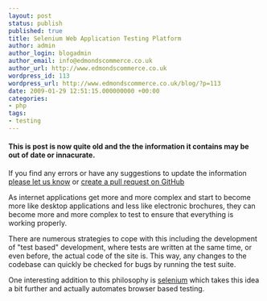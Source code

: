 ```yaml
---
layout: post
status: publish
published: true
title: Selenium Web Application Testing Platform
author: admin
author_login: blogadmin
author_email: info@edmondscommerce.co.uk
author_url: http://www.edmondscommerce.co.uk
wordpress_id: 113
wordpress_url: http://www.edmondscommerce.co.uk/blog/?p=113
date: 2009-01-29 12:51:15.000000000 +00:00
categories:
- php
tags:
- testing
---
```

<div class="oldpost"><h4>This is post is now quite old and the the information it contains may be out of date or innacurate.</h4>
<p>
If you find any errors or have any suggestions to update the information <a href="http://edmondscommerce.github.io/contact-us/index.html">please let us know</a>
or <a href="https://github.com/edmondscommerce/edmondscommerce.github.io">create a pull request on GitHub</a>
</p>
</div>
As internet applications get more and more complex and start to become more like desktop applications and less like electronic brochures, they can become more and more complex to test to ensure that everything is working properly.

There are numerous strategies to cope with this including the development of "test based" development, where tests are written at the same time, or even before, the actual code of the site is. This way, any changes to the codebase can quickly be checked for bugs by running the test suite.

One interesting addition to this philosophy is <a href="http://seleniumhq.org/" rel="nofollow">selenium</a> which takes this idea a bit further and actually automates browser based testing. 
